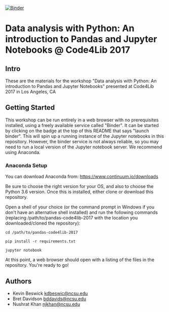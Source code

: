 [![Binder](http://mybinder.org/badge.svg)](http://mybinder.org:/repo/ncsu-libraries/pandas-code4lib-2017)

# Data analysis with Python: An introduction to Pandas and Jupyter Notebooks @ Code4Lib 2017

## Intro

These are the materials for the workshop "Data analysis with Python: An introduction to Pandas and Jupyter Notebooks" presented at Code4Lib 2017 in Los Angeles, CA

## Getting Started

This workshop can be run entirely in a web browser with no prerequisites installed, using a freely available service called "Binder". It can be started by clicking on the badge at the top of this README that says "launch binder". This will spin up a running instance of the Jupyter notebooks in this repository. However, the binder service is not always reliable, so you may need to run a local version of the Jupyter notebook server. We recommend using Anaconda.

### Anaconda Setup

You can download Anaconda from: https://www.continuum.io/downloads

Be sure to choose the right version for your OS, and also to choose the Python 3.6 version. Once this is installed, either clone or download this repository.

Open a shell of your choice (or the command prompt in Windows if you don't have an alternative shell installed) and run the following commands (replacing /path/to/pandas-code4lib-2017 with the location you downloaded/cloned the repository):

    cd /path/to/pandas-code4lib-2017

    pip install -r requirements.txt

    jupyter notebook

At this point, a web browser should open with a listing of the files in the repository. You're ready to go!

## Authors

* Kevin Beswick <kdbeswic@ncsu.edu>
* Bret Davidson <bddavids@ncsu.edu>
* Nushrat Khan  <njkhan@ncsu.edu>
